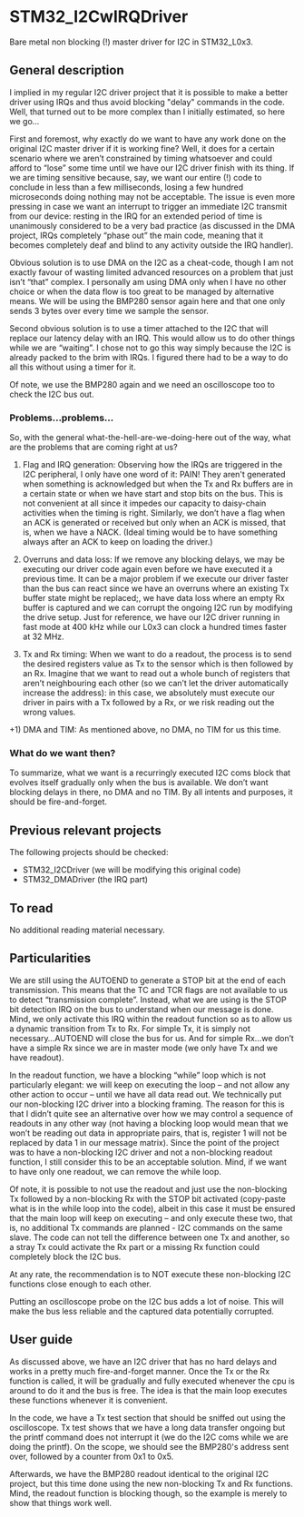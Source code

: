 # STM32_I2CwIRQDriver

Bare metal non blocking (!) master driver for I2C in STM32_L0x3.

## General description
I implied in my regular I2C driver project that it is possible to make a better driver using IRQs and thus avoid blocking "delay" commands in the code. Well, that turned out to be more complex than I initially estimated, so here we go...

First and foremost, why exactly do we want to have any work done on the original I2C master driver if it is working fine? Well, it does for a certain scenario where we aren’t constrained by timing whatsoever and could afford to “lose” some time until we have our I2C driver finish with its thing. If we are timing sensitive because, say, we want our entire (!) code to conclude in less than a few milliseconds, losing a few hundred microseconds doing nothing may not be acceptable. The issue is even more pressing in case we want an interrupt to trigger an immediate I2C transmit from our device: resting in the IRQ for an extended period of time is unanimously considered to be a very bad practice (as discussed in the DMA project, IRQs completely “phase out” the main code, meaning that it becomes completely deaf and blind to any activity outside the IRQ handler).

Obvious solution is to use DMA on the I2C as a cheat-code, though I am not exactly favour of wasting limited advanced resources on a problem that just isn’t “that” complex. I personally am using DMA only when I have no other choice or when the data flow is too great to be managed by alternative means. We will be using the BMP280 sensor again here and that one only sends 3 bytes over every time we sample the sensor.

Second obvious solution is to use a timer attached to the I2C that will replace our latency delay with an IRQ. This would allow us to do other things while we are “waiting”. I chose not to go this way simply because the I2C is already packed to the brim with IRQs. I figured there had to be a way to do all this without using a timer for it.

Of note, we use the BMP280 again and we need an oscilloscope too to check the I2C bus out.

### Problems…problems…
So, with the general what-the-hell-are-we-doing-here out of the way, what are the problems that are coming right at us?
1)	Flag and IRQ generation: Observing how the IRQs are triggered in the I2C peripheral, I only have one word of it: PAIN! They aren't generated when something is acknowledged but when the Tx and Rx buffers are in a certain state or when we have start and stop bits on the bus. This is not convenient at all since it impedes our capacity to daisy-chain activities when the timing is right. Similarly, we don’t have a flag when an ACK is generated or received but only when an ACK is missed, that is, when we have a NACK. (Ideal timing would be to have something always after an ACK to keep on loading the driver.)

2)	Overruns and data loss: If we remove any blocking delays, we may be executing our driver code again even before we have executed it a previous time. It can be a major problem if we execute our driver faster than the bus can react since we have an overruns where an existing Tx buffer state might be replaced;, we have data loss where an empty Rx buffer is captured and we can corrupt the ongoing I2C run by modifying the drive setup. Just for reference, we have our I2C driver running in fast mode at 400 kHz while our L0x3 can clock a hundred times faster at 32 MHz.

3)	Tx and Rx timing: When we want to do a readout, the process is to send the desired registers value as Tx to the sensor which is then followed by an Rx. Imagine that we want to read out a whole bunch of registers that aren’t neighbouring each other (so we can’t let the driver automatically increase the address): in this case, we absolutely must execute our driver in pairs with a Tx followed by a Rx, or we risk reading out the wrong values.

+1) DMA and TIM: As mentioned above, no DMA, no TIM for us this time.

### What do we want then?
To summarize, what we want is a recurringly executed I2C coms block that evolves itself gradually only when the bus is available. We don’t want blocking delays in there, no DMA and no TIM. By all intents and purposes, it should be fire-and-forget.

## Previous relevant projects
The following projects should be checked:
- STM32_I2CDriver (we will be modifying this original code)
- STM32_DMADriver (the IRQ part)

## To read
No additional reading material necessary.

## Particularities
We are still using the AUTOEND to generate a STOP bit at the end of each transmission. This means that the TC and TCR flags are not available to us to detect “transmission complete”. Instead, what we are using is the STOP bit detection IRQ on the bus to understand when our message is done. Mind, we only activate this IRQ within the readout function so as to allow us a dynamic transition from Tx to Rx. For simple Tx, it is simply not necessary…AUTOEND will close the bus for us. And for simple Rx…we don’t have a simple Rx since we are in master mode (we only have Tx and we have readout).

In the readout function, we have a blocking “while” loop which is not particularly elegant: we will keep on executing the loop – and not allow any other action to occur – until we have all data read out. We technically put our non-blocking I2C driver into a blocking framing. The reason for this is that I didn’t quite see an alternative over how we may control a sequence of readouts in any other way (not having a blocking loop would mean that we won’t be reading out data in appropriate pairs, that is, register 1 will not be replaced by data 1 in our message matrix). Since the point of the project was to have a non-blocking I2C driver and not a non-blocking readout function, I still consider this to be an acceptable solution. Mind, if we want to have only one readout, we can remove the while loop.

Of note, it is possible to not use the readout and just use the non-blocking Tx followed by a non-blocking Rx with the STOP bit activated (copy-paste what is in the while loop into the code), albeit in this case it must be ensured that the main loop will keep on executing – and only execute these two, that is, no additional Tx commands are planned - I2C commands on the same slave. The code can not tell the difference between one Tx and another, so a stray Tx could activate the Rx part or a missing Rx function could completely block the I2C bus.

At any rate, the recommendation is to NOT execute these non-blocking I2C functions close enough to each other.

Putting an oscilloscope probe on the I2C bus adds a lot of noise. This will make the bus less reliable and the captured data potentially corrupted. 

## User guide
As discussed above, we have an I2C driver that has no hard delays and works in a pretty much fire-and-forget manner. Once the Tx or the Rx function is called, it will be gradually and fully executed whenever the cpu is around to do it and the bus is free. The idea is that the main loop executes these functions whenever it is convenient.

In the code, we have a Tx test section that should be sniffed out using the oscilloscope. Tx test shows that we have a long data transfer ongoing but the printf command does not interrupt it (we do the I2C coms while we are doing the printf). On the scope, we should see the BMP280's address sent over, followed by a counter from 0x1 to 0x5.

Afterwards, we have the BMP280 readout identical to the original I2C project, but this time done using the new non-blocking Tx and Rx functions. Mind, the readout function is blocking though, so the example is merely to show that things work well.
